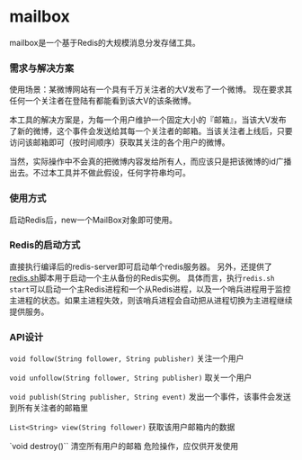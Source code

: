 # mailbox
mailbox是一个基于Redis的大规模消息分发存储工具。

### 需求与解决方案

使用场景：某微博网站有一个具有千万关注者的大V发布了一个微博。
现在要求其任何一个关注者在登陆有都能看到该大V的该条微博。

本工具的解决方案是，为每一个用户维护一个固定大小的『邮箱』，当该大V发布了新的微博，这个事件会发送给其每一个关注者的邮箱。当该关注者上线后，只要访问该邮箱即可（按时间顺序）获取其关注的各个用户的微博。

当然，实际操作中不会真的把微博内容发给所有人，而应该只是把该微博的id广播出去。不过本工具并不做此假设，任何字符串均可。

### 使用方式

启动Redis后，new一个MailBox对象即可使用。

### Redis的启动方式

直接执行编译后的redis-server即可启动单个redis服务器。
另外，还提供了[redis.sh](./src/main/resources/redis/redis.sh)脚本用于启动一个主从备份的Redis实例。
具体而言，执行`redis.sh start`可以启动一个主Redis进程和一个从Redis进程，以及一个哨兵进程用于监控主进程的状态。如果主进程失效，则该哨兵进程会自动把从进程切换为主进程继续提供服务。

### API设计

`void follow(String follower, String publisher)`
关注一个用户

`void unfollow(String follower, String publisher)`
取关一个用户

`void publish(String publisher, String event)`
发出一个事件，该事件会发送到所有关注者的邮箱里

`List<String> view(String follower)`
获取该用户邮箱内的数据

`void destroy()``
清空所有用户的邮箱 危险操作，应仅供开发使用
